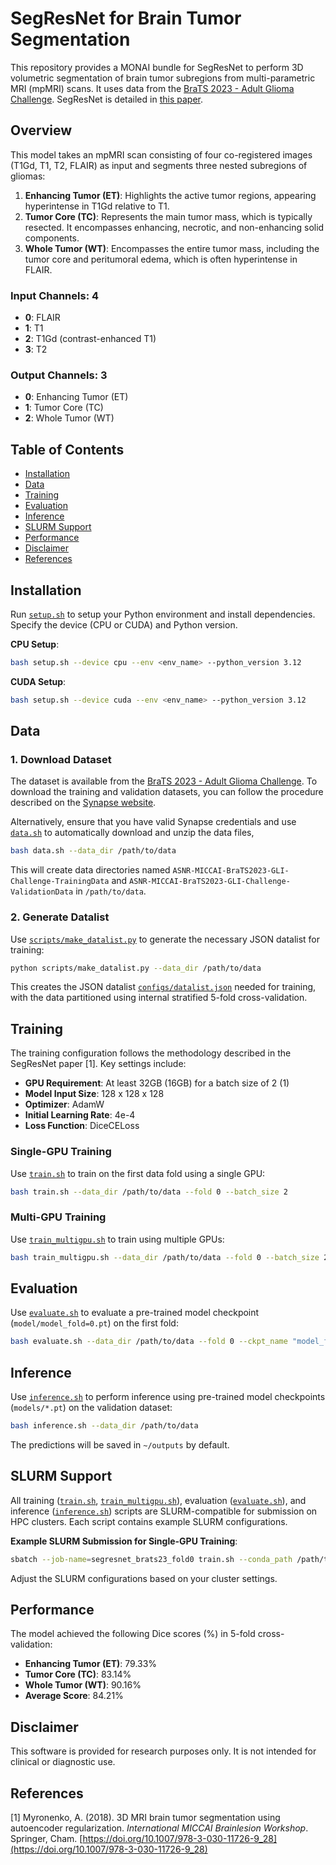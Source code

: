 # SegResNet for Brain Tumor Segmentation

This repository provides a MONAI bundle for SegResNet to perform 3D volumetric segmentation of brain tumor subregions from multi-parametric MRI (mpMRI) scans. It uses data from the [BraTS 2023 - Adult Glioma Challenge](https://www.synapse.org/Synapse:syn51156910/). SegResNet is detailed in [this paper](https://doi.org/10.1007/978-3-030-11726-9_28).

## Overview

This model takes an mpMRI scan consisting of four co-registered images (T1Gd, T1, T2, FLAIR) as input and segments three nested subregions of gliomas:

1. **Enhancing Tumor (ET)**: Highlights the active tumor regions, appearing hyperintense in T1Gd relative to T1.
2. **Tumor Core (TC)**: Represents the main tumor mass, which is typically resected. It encompasses enhancing, necrotic, and non-enhancing solid components.
3. **Whole Tumor (WT)**: Encompasses the entire tumor mass, including the tumor core and peritumoral edema, which is often hyperintense in FLAIR.

### Input Channels: 4
- **0**: FLAIR
- **1**: T1
- **2**: T1Gd (contrast-enhanced T1)
- **3**: T2

### Output Channels: 3
- **0**: Enhancing Tumor (ET)
- **1**: Tumor Core (TC)
- **2**: Whole Tumor (WT)

## Table of Contents
- [Installation](#installation)
- [Data](#data)
- [Training](#training)
- [Evaluation](#evaluation)
- [Inference](#inference)
- [SLURM Support](#slurm-support)
- [Performance](#performance)
- [Disclaimer](#disclaimer)
- [References](#references)

## Installation

Run [`setup.sh`](setup.sh) to setup your Python environment and install dependencies. Specify the device (CPU or CUDA) and Python version.

**CPU Setup**:
```bash
bash setup.sh --device cpu --env <env_name> --python_version 3.12
```

**CUDA Setup**:
```bash
bash setup.sh --device cuda --env <env_name> --python_version 3.12
```

## Data

### 1. Download Dataset

The dataset is available from the [BraTS 2023 - Adult Glioma Challenge](https://www.synapse.org/Synapse:syn51156910/). To download the training and validation datasets, you can follow the procedure described on the [Synapse website](https://www.synapse.org/Synapse:syn51156910/wiki/627000).

Alternatively, ensure that you have valid Synapse credentials and use [`data.sh`](data.sh) to automatically download and unzip the data files, 

```bash
bash data.sh --data_dir /path/to/data
```

This will create data directories named `ASNR-MICCAI-BraTS2023-GLI-Challenge-TrainingData` and `ASNR-MICCAI-BraTS2023-GLI-Challenge-ValidationData` in `/path/to/data`.

### 2. Generate Datalist

Use [`scripts/make_datalist.py`](scripts/make_datalist.py) to generate the necessary JSON datalist for training:

```bash
python scripts/make_datalist.py --data_dir /path/to/data
```

This creates the JSON datalist [`configs/datalist.json`](configs/datalist.json) needed for training, with the data partitioned using internal stratified 5-fold cross-validation.

## Training

The training configuration follows the methodology described in the SegResNet paper [1]. Key settings include:

- **GPU Requirement**: At least 32GB (16GB) for a batch size of 2 (1)
- **Model Input Size**: 128 x 128 x 128
- **Optimizer**: AdamW
- **Initial Learning Rate**: 4e-4
- **Loss Function**: DiceCELoss

### Single-GPU Training
Use [`train.sh`](train.sh) to train on the first data fold using a single GPU:

```bash
bash train.sh --data_dir /path/to/data --fold 0 --batch_size 2
```

### Multi-GPU Training
Use [`train_multigpu.sh`](train_multigpu.sh) to train using multiple GPUs:

```bash
bash train_multigpu.sh --data_dir /path/to/data --fold 0 --batch_size 2
```

## Evaluation

Use [`evaluate.sh`](evaluate.sh) to evaluate a pre-trained model checkpoint (`model/model_fold=0.pt`) on the first fold:

```bash
bash evaluate.sh --data_dir /path/to/data --fold 0 --ckpt_name "model_fold=0.pt"
```

## Inference

Use [`inference.sh`](inference.sh) to perform inference using pre-trained model checkpoints (`models/*.pt`) on the validation dataset:

```bash
bash inference.sh --data_dir /path/to/data
```

The predictions will be saved in `~/outputs` by default.


## SLURM Support

All training ([`train.sh`](train.sh), [`train_multigpu.sh`](train_multigpu.sh)), evaluation ([`evaluate.sh`](evaluate.sh)), and inference ([`inference.sh`](inference.sh)) scripts are SLURM-compatible for submission on HPC clusters. Each script contains example SLURM configurations.

**Example SLURM Submission for Single-GPU Training**:
```bash
sbatch --job-name=segresnet_brats23_fold0 train.sh --conda_path /path/to/conda --env <env_name> --data_dir /path/to/data --fold 0 --batch_size 2
```
Adjust the SLURM configurations based on your cluster settings.

## Performance

The model achieved the following Dice scores (%) in 5-fold cross-validation:

- **Enhancing Tumor (ET)**: 79.33%
- **Tumor Core (TC)**: 83.14%
- **Whole Tumor (WT)**: 90.16%
- **Average Score**: 84.21%

## Disclaimer

This software is provided for research purposes only. It is not intended for clinical or diagnostic use.

## References

[1] Myronenko, A. (2018). 3D MRI brain tumor segmentation using autoencoder regularization. *International MICCAI Brainlesion Workshop*. Springer, Cham. [https://doi.org/10.1007/978-3-030-11726-9_28](https://doi.org/10.1007/978-3-030-11726-9_28)

